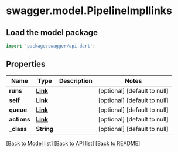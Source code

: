 # swagger.model.PipelineImpllinks

## Load the model package
```dart
import 'package:swagger/api.dart';
```

## Properties
Name | Type | Description | Notes
------------ | ------------- | ------------- | -------------
**runs** | [**Link**](Link.md) |  | [optional] [default to null]
**self** | [**Link**](Link.md) |  | [optional] [default to null]
**queue** | [**Link**](Link.md) |  | [optional] [default to null]
**actions** | [**Link**](Link.md) |  | [optional] [default to null]
**_class** | **String** |  | [optional] [default to null]

[[Back to Model list]](../README.md#documentation-for-models) [[Back to API list]](../README.md#documentation-for-api-endpoints) [[Back to README]](../README.md)


